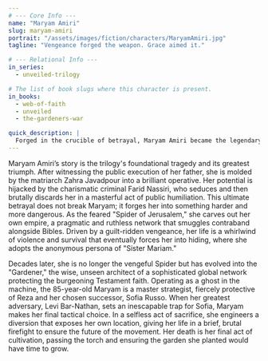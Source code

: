 ```yaml
---
# --- Core Info ---
name: "Maryam Amiri"
slug: maryam-amiri
portrait: "/assets/images/fiction/characters/MaryamAmiri.jpg"
tagline: "Vengeance forged the weapon. Grace aimed it."

# --- Relational Info ---
in_series:
  - unveiled-trilogy

# The list of book slugs where this character is present.
in_books:
  - web-of-faith
  - unveiled
  - the-gardeners-war

quick_description: |
  Forged in the crucible of betrayal, Maryam Amiri became the legendary "Spider of Jerusalem," a ruthless smuggler whose network controlled the shadowy arteries of the Middle East. She ultimately transforms into the "Gardener," the unseen protector of a global faith, sacrificing everything to ensure the survival of the legacy she spent a lifetime building.
---
```

Maryam Amiri’s story is the trilogy's foundational tragedy and its greatest triumph. After witnessing the public execution of her father, she is molded by the matriarch Zahra Javadpour into a brilliant operative. Her potential is hijacked by the charismatic criminal Farid Nassiri, who seduces and then brutally discards her in a masterful act of public humiliation. This ultimate betrayal does not break Maryam; it forges her into something harder and more dangerous. As the feared "Spider of Jerusalem," she carves out her own empire, a pragmatic and ruthless network that smuggles contraband alongside Bibles. Driven by a guilt-ridden vengeance, her life is a whirlwind of violence and survival that eventually forces her into hiding, where she adopts the anonymous persona of "Sister Mariam."

Decades later, she is no longer the vengeful Spider but has evolved into the "Gardener," the wise, unseen architect of a sophisticated global network protecting the burgeoning Testament faith. Operating as a ghost in the machine, the 85-year-old Maryam is a master strategist, fiercely protective of Reza and her chosen successor, Sofia Russo. When her greatest adversary, Levi Bar-Nathan, sets an inescapable trap for Sofia, Maryam makes her final tactical choice. In a selfless act of sacrifice, she engineers a diversion that exposes her own location, giving her life in a brief, brutal firefight to ensure the future of the movement. Her death is her final act of cultivation, passing the torch and ensuring the garden she planted would have time to grow.
